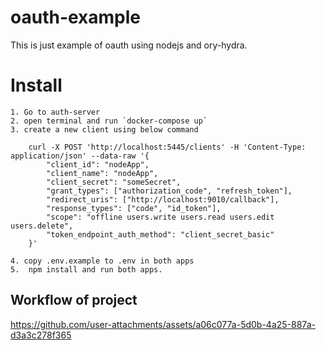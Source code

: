 # oauth-example
This is just example of oauth using nodejs and ory-hydra.

# Install
    1. Go to auth-server 
    2. open terminal and run `docker-compose up`
    3. create a new client using below command
    
```
    curl -X POST 'http://localhost:5445/clients' -H 'Content-Type: application/json' --data-raw '{
        "client_id": "nodeApp",
        "client_name": "nodeApp",
        "client_secret": "someSecret",
        "grant_types": ["authorization_code", "refresh_token"],
        "redirect_uris": ["http://localhost:9010/callback"],
        "response_types": ["code", "id_token"],
        "scope": "offline users.write users.read users.edit users.delete",
        "token_endpoint_auth_method": "client_secret_basic"
    }'
```
    4. copy .env.example to .env in both apps
    5.  npm install and run both apps.

## Workflow of project


https://github.com/user-attachments/assets/a06c077a-5d0b-4a25-887a-d3a3c278f365

